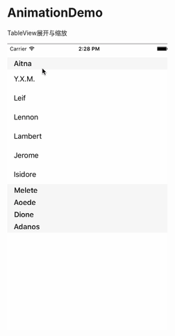 # AnimationDemo

TableView展开与缩放


![image](https://github.com/zhanliangxi/AnimationDemo/blob/master/animation.gif)